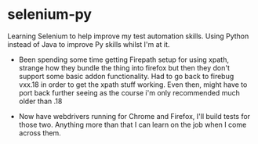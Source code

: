 # selenium-py

Learning Selenium to help improve my test automation skills. Using Python instead of Java to improve Py skills whilst I'm at it.

* Been spending some time getting Firepath setup for using xpath, strange how they bundle the thing into firefox but then they don't support some basic addon functionality. Had to go back to firebug vxx.18 in order to get the xpath stuff working. Even then, might have to port back further seeing as the course i'm only recommended much older than .18

* Now have webdrivers running for Chrome and Firefox, I'll build tests for those two. Anything more than that I can learn on the job when I come across them.
